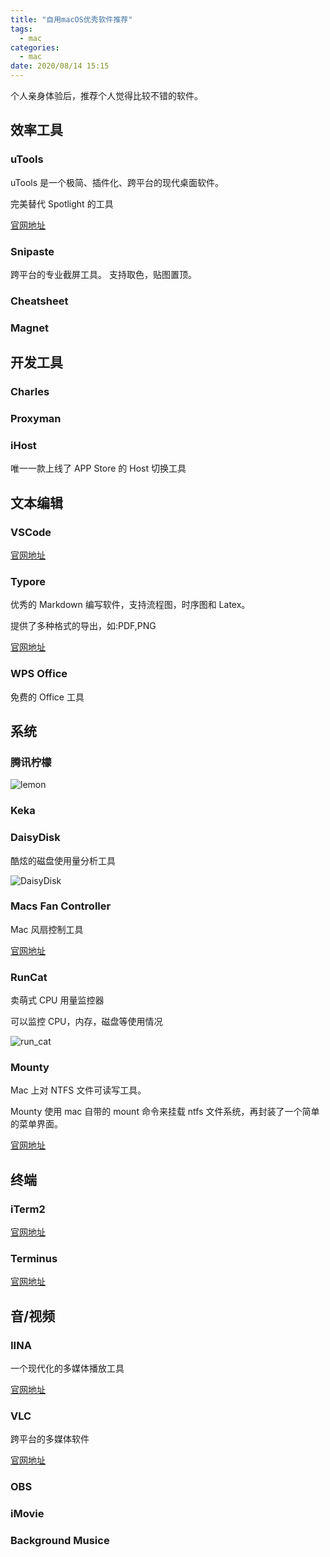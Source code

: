 ```yaml
---
title: "自用macOS优秀软件推荐"
tags:
  - mac
categories:
  - mac
date: 2020/08/14 15:15
---
```


个人亲身体验后，推荐个人觉得比较不错的软件。

## 效率工具

### uTools

uTools 是一个极简、插件化、跨平台的现代桌面软件。

完美替代 Spotlight 的工具

[官网地址](http://www.u.tools/)

### Snipaste

跨平台的专业截屏工具。
支持取色，贴图置顶。

### Cheatsheet

### Magnet

## 开发工具

### Charles

### Proxyman

### iHost

唯一一款上线了 APP Store 的 Host 切换工具

## 文本编辑

### VSCode

[官网地址](https://code.visualstudio.com/)

### Typore

优秀的 Markdown 编写软件，支持流程图，时序图和 Latex。

提供了多种格式的导出，如:PDF,PNG

[官网地址](https://www.typora.io/)

### WPS Office

免费的 Office 工具

## 系统

### 腾讯柠檬

![lemon][lemon_screen]

### Keka

### DaisyDisk

酷炫的磁盘使用量分析工具

![DaisyDisk][daisy_disk_screen]

### Macs Fan Controller

Mac 风扇控制工具

[官网地址](https://crystalidea.com/macs-fan-control)

### RunCat

卖萌式 CPU 用量监控器

可以监控 CPU，内存，磁盘等使用情况

![run_cat][run_cat_screen]

### Mounty

Mac 上对 NTFS 文件可读写工具。

Mounty 使用 mac 自带的 mount 命令来挂载 ntfs 文件系统，再封装了一个简单的菜单界面。

[官网地址](https://mounty.app/)

## 终端

### iTerm2

[官网地址](https://www.iterm2.com/)

### Terminus

[官网地址](https://eugeny.github.io/terminus/)

## 音/视频

### IINA

一个现代化的多媒体播放工具

[官网地址](https://iina.io/)

### VLC

跨平台的多媒体软件

[官网地址](https://www.videolan.org/)

### OBS

### iMovie

### Background Musice

[run_cat_screen]: /images/mac-software-share/run_cat_screen.png
[lemon_screen]: /images/mac-software-share/lemon_screen.png
[daisy_disk_screen]: /images/mac-software-share/daisy_disk_screen.png
